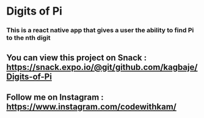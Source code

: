 # Digits of Pi

### This is a react native app that gives a user the ability to find Pi to the nth digit 

## You can view this project on Snack : https://snack.expo.io/@git/github.com/kagbaje/Digits-of-Pi

## Follow me on Instagram : https://www.instagram.com/codewithkam/
